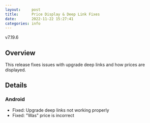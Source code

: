 ```yaml
---
layout:     post
title:      Price Display & Deep Link Fixes
date:       2022-11-22 15:27:41
categories: info
---
```


v7.19.6

## Overview
This release fixes issues with upgrade deep links and how prices are displayed.


## Details

### Android
* Fixed: Upgrade deep links not working properly
* Fixed: "Was" price is incorrect
